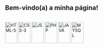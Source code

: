 ## Bem-vindo(a) a minha página!

<div style="display: inline_block"><br>

  
  <img align="center" alt="HTML-5" height="70" width="40" src= "https://www.svgrepo.com/show/452228/html-5.svg">
  <img align="center" alt="CSS-3" height="70" width="40" src= "https://www.svgrepo.com/show/452185/css-3.svg">
  <img align="center" alt="JS" height="70" width="40" src= "https://www.svgrepo.com/show/353925/javascript.svg">
  <img align="center" alt="PHP" height="70" width="40" src= "https://www.svgrepo.com/show/373966/php.svg">
  <img align="center" alt="JAVA" height="70" width="40" src= " https://www.svgrepo.com/show/303654/java-logo.svg">
  <img align="center" alt="MYSQL" height="70" width="40" src= "https://www.svgrepo.com/show/473731/mysql.svg">
  
</div>
